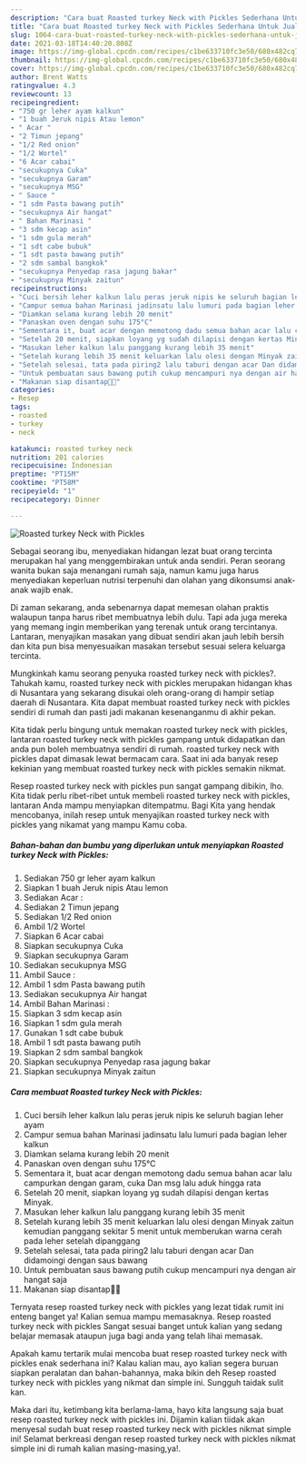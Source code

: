 ```yaml
---
description: "Cara buat Roasted turkey Neck with Pickles Sederhana Untuk Jualan"
title: "Cara buat Roasted turkey Neck with Pickles Sederhana Untuk Jualan"
slug: 1064-cara-buat-roasted-turkey-neck-with-pickles-sederhana-untuk-jualan
date: 2021-03-18T14:40:20.808Z
image: https://img-global.cpcdn.com/recipes/c1be633710fc3e50/680x482cq70/roasted-turkey-neck-with-pickles-foto-resep-utama.jpg
thumbnail: https://img-global.cpcdn.com/recipes/c1be633710fc3e50/680x482cq70/roasted-turkey-neck-with-pickles-foto-resep-utama.jpg
cover: https://img-global.cpcdn.com/recipes/c1be633710fc3e50/680x482cq70/roasted-turkey-neck-with-pickles-foto-resep-utama.jpg
author: Brent Watts
ratingvalue: 4.3
reviewcount: 13
recipeingredient:
- "750 gr leher ayam kalkun"
- "1 buah Jeruk nipis Atau lemon"
- " Acar "
- "2 Timun jepang"
- "1/2 Red onion"
- "1/2 Wortel"
- "6 Acar cabai"
- "secukupnya Cuka"
- "secukupnya Garam"
- "secukupnya MSG"
- " Sauce "
- "1 sdm Pasta bawang putih"
- "secukupnya Air hangat"
- " Bahan Marinasi "
- "3 sdm kecap asin"
- "1 sdm gula merah"
- "1 sdt cabe bubuk"
- "1 sdt pasta bawang putih"
- "2 sdm sambal bangkok"
- "secukupnya Penyedap rasa jagung bakar"
- "secukupnya Minyak zaitun"
recipeinstructions:
- "Cuci bersih leher kalkun lalu peras jeruk nipis ke seluruh bagian leher ayam"
- "Campur semua bahan Marinasi jadinsatu lalu lumuri pada bagian leher kalkun"
- "Diamkan selama kurang lebih 20 menit"
- "Panaskan oven dengan suhu 175°C"
- "Sementara it, buat acar dengan memotong dadu semua bahan acar lalu campurkan dengan garam, cuka Dan msg lalu aduk hingga rata"
- "Setelah 20 menit, siapkan loyang yg sudah dilapisi dengan kertas Minyak."
- "Masukan leher kalkun lalu panggang kurang lebih 35 menit"
- "Setelah kurang lebih 35 menit keluarkan lalu olesi dengan Minyak zaitun kemudian panggang sekitar 5 menit untuk memberukan warna cerah pada leher setelah dipanggang"
- "Setelah selesai, tata pada piring2 lalu taburi dengan acar Dan didamoingi dengan saus bawang"
- "Untuk pembuatan saus bawang putih cukup mencampuri nya dengan air hangat saja"
- "Makanan siap disantap🍗🍗"
categories:
- Resep
tags:
- roasted
- turkey
- neck

katakunci: roasted turkey neck 
nutrition: 201 calories
recipecuisine: Indonesian
preptime: "PT15M"
cooktime: "PT58M"
recipeyield: "1"
recipecategory: Dinner

---
```



![Roasted turkey Neck with Pickles](https://img-global.cpcdn.com/recipes/c1be633710fc3e50/680x482cq70/roasted-turkey-neck-with-pickles-foto-resep-utama.jpg)

Sebagai seorang ibu, menyediakan hidangan lezat buat orang tercinta merupakan hal yang menggembirakan untuk anda sendiri. Peran seorang  wanita bukan saja menangani rumah saja, namun kamu juga harus menyediakan keperluan nutrisi terpenuhi dan olahan yang dikonsumsi anak-anak wajib enak.

Di zaman  sekarang, anda sebenarnya dapat memesan olahan praktis walaupun tanpa harus ribet membuatnya lebih dulu. Tapi ada juga mereka yang memang ingin memberikan yang terenak untuk orang tercintanya. Lantaran, menyajikan masakan yang dibuat sendiri akan jauh lebih bersih dan kita pun bisa menyesuaikan masakan tersebut sesuai selera keluarga tercinta. 



Mungkinkah kamu seorang penyuka roasted turkey neck with pickles?. Tahukah kamu, roasted turkey neck with pickles merupakan hidangan khas di Nusantara yang sekarang disukai oleh orang-orang di hampir setiap daerah di Nusantara. Kita dapat membuat roasted turkey neck with pickles sendiri di rumah dan pasti jadi makanan kesenanganmu di akhir pekan.

Kita tidak perlu bingung untuk memakan roasted turkey neck with pickles, lantaran roasted turkey neck with pickles gampang untuk didapatkan dan anda pun boleh membuatnya sendiri di rumah. roasted turkey neck with pickles dapat dimasak lewat bermacam cara. Saat ini ada banyak resep kekinian yang membuat roasted turkey neck with pickles semakin nikmat.

Resep roasted turkey neck with pickles pun sangat gampang dibikin, lho. Kita tidak perlu ribet-ribet untuk membeli roasted turkey neck with pickles, lantaran Anda mampu menyiapkan ditempatmu. Bagi Kita yang hendak mencobanya, inilah resep untuk menyajikan roasted turkey neck with pickles yang nikamat yang mampu Kamu coba.

<!--inarticleads1-->

##### Bahan-bahan dan bumbu yang diperlukan untuk menyiapkan Roasted turkey Neck with Pickles:

1. Sediakan 750 gr leher ayam kalkun
1. Siapkan 1 buah Jeruk nipis Atau lemon
1. Sediakan  Acar :
1. Sediakan 2 Timun jepang
1. Sediakan 1/2 Red onion
1. Ambil 1/2 Wortel
1. Siapkan 6 Acar cabai
1. Siapkan secukupnya Cuka
1. Siapkan secukupnya Garam
1. Sediakan secukupnya MSG
1. Ambil  Sauce :
1. Ambil 1 sdm Pasta bawang putih
1. Sediakan secukupnya Air hangat
1. Ambil  Bahan Marinasi :
1. Siapkan 3 sdm kecap asin
1. Siapkan 1 sdm gula merah
1. Gunakan 1 sdt cabe bubuk
1. Ambil 1 sdt pasta bawang putih
1. Siapkan 2 sdm sambal bangkok
1. Siapkan secukupnya Penyedap rasa jagung bakar
1. Siapkan secukupnya Minyak zaitun




<!--inarticleads2-->

##### Cara membuat Roasted turkey Neck with Pickles:

1. Cuci bersih leher kalkun lalu peras jeruk nipis ke seluruh bagian leher ayam
1. Campur semua bahan Marinasi jadinsatu lalu lumuri pada bagian leher kalkun
1. Diamkan selama kurang lebih 20 menit
1. Panaskan oven dengan suhu 175°C
1. Sementara it, buat acar dengan memotong dadu semua bahan acar lalu campurkan dengan garam, cuka Dan msg lalu aduk hingga rata
1. Setelah 20 menit, siapkan loyang yg sudah dilapisi dengan kertas Minyak.
1. Masukan leher kalkun lalu panggang kurang lebih 35 menit
1. Setelah kurang lebih 35 menit keluarkan lalu olesi dengan Minyak zaitun kemudian panggang sekitar 5 menit untuk memberukan warna cerah pada leher setelah dipanggang
1. Setelah selesai, tata pada piring2 lalu taburi dengan acar Dan didamoingi dengan saus bawang
1. Untuk pembuatan saus bawang putih cukup mencampuri nya dengan air hangat saja
1. Makanan siap disantap🍗🍗




Ternyata resep roasted turkey neck with pickles yang lezat tidak rumit ini enteng banget ya! Kalian semua mampu memasaknya. Resep roasted turkey neck with pickles Sangat sesuai banget untuk kalian yang sedang belajar memasak ataupun juga bagi anda yang telah lihai memasak.

Apakah kamu tertarik mulai mencoba buat resep roasted turkey neck with pickles enak sederhana ini? Kalau kalian mau, ayo kalian segera buruan siapkan peralatan dan bahan-bahannya, maka bikin deh Resep roasted turkey neck with pickles yang nikmat dan simple ini. Sungguh taidak sulit kan. 

Maka dari itu, ketimbang kita berlama-lama, hayo kita langsung saja buat resep roasted turkey neck with pickles ini. Dijamin kalian tiidak akan menyesal sudah buat resep roasted turkey neck with pickles nikmat simple ini! Selamat berkreasi dengan resep roasted turkey neck with pickles nikmat simple ini di rumah kalian masing-masing,ya!.

